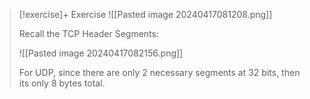 
> [!exercise]+ Exercise
> ![[Pasted image 20240417081208.png]]
> 
> Recall the TCP Header Segments:
> 
> ![[Pasted image 20240417082156.png]]
> 
> For UDP, since there are only 2 necessary segments at 32 bits, then its only 8 bytes total.

